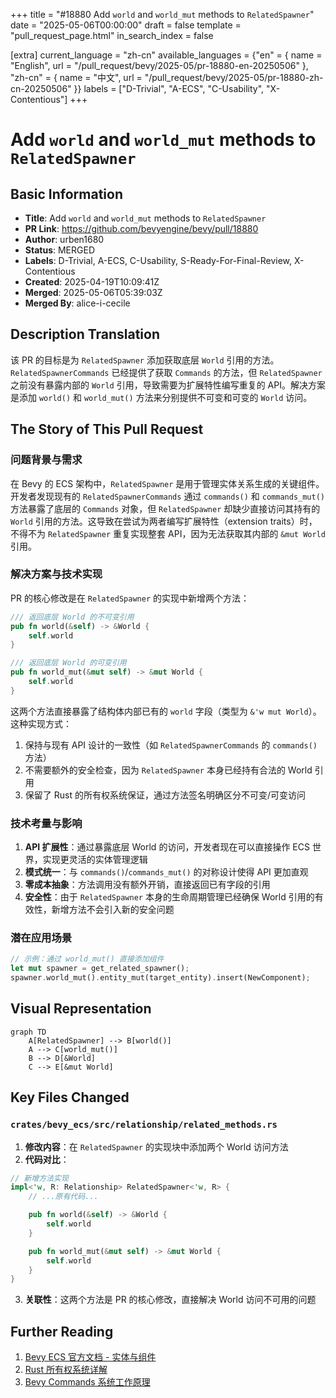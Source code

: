 +++
title = "#18880 Add `world` and `world_mut` methods to `RelatedSpawner`"
date = "2025-05-06T00:00:00"
draft = false
template = "pull_request_page.html"
in_search_index = false

[extra]
current_language = "zh-cn"
available_languages = {"en" = { name = "English", url = "/pull_request/bevy/2025-05/pr-18880-en-20250506" }, "zh-cn" = { name = "中文", url = "/pull_request/bevy/2025-05/pr-18880-zh-cn-20250506" }}
labels = ["D-Trivial", "A-ECS", "C-Usability", "X-Contentious"]
+++

# Add `world` and `world_mut` methods to `RelatedSpawner`

## Basic Information
- **Title**: Add `world` and `world_mut` methods to `RelatedSpawner`
- **PR Link**: https://github.com/bevyengine/bevy/pull/18880
- **Author**: urben1680
- **Status**: MERGED
- **Labels**: D-Trivial, A-ECS, C-Usability, S-Ready-For-Final-Review, X-Contentious
- **Created**: 2025-04-19T10:09:41Z
- **Merged**: 2025-05-06T05:39:03Z
- **Merged By**: alice-i-cecile

## Description Translation
该 PR 的目标是为 `RelatedSpawner` 添加获取底层 `World` 引用的方法。`RelatedSpawnerCommands` 已经提供了获取 `Commands` 的方法，但 `RelatedSpawner` 之前没有暴露内部的 `World` 引用，导致需要为扩展特性编写重复的 API。解决方案是添加 `world()` 和 `world_mut()` 方法来分别提供不可变和可变的 `World` 访问。

## The Story of This Pull Request

### 问题背景与需求
在 Bevy 的 ECS 架构中，`RelatedSpawner` 是用于管理实体关系生成的关键组件。开发者发现现有的 `RelatedSpawnerCommands` 通过 `commands()` 和 `commands_mut()` 方法暴露了底层的 `Commands` 对象，但 `RelatedSpawner` 却缺少直接访问其持有的 `World` 引用的方法。这导致在尝试为两者编写扩展特性（extension traits）时，不得不为 `RelatedSpawner` 重复实现整套 API，因为无法获取其内部的 `&mut World` 引用。

### 解决方案与技术实现
PR 的核心修改是在 `RelatedSpawner` 的实现中新增两个方法：
```rust
/// 返回底层 World 的不可变引用
pub fn world(&self) -> &World {
    self.world
}

/// 返回底层 World 的可变引用
pub fn world_mut(&mut self) -> &mut World {
    self.world
}
```
这两个方法直接暴露了结构体内部已有的 `world` 字段（类型为 `&'w mut World`）。这种实现方式：
1. 保持与现有 API 设计的一致性（如 `RelatedSpawnerCommands` 的 `commands()` 方法）
2. 不需要额外的安全检查，因为 `RelatedSpawner` 本身已经持有合法的 World 引用
3. 保留了 Rust 的所有权系统保证，通过方法签名明确区分不可变/可变访问

### 技术考量与影响
1. **API 扩展性**：通过暴露底层 World 的访问，开发者现在可以直接操作 ECS 世界，实现更灵活的实体管理逻辑
2. **模式统一**：与 `commands()`/`commands_mut()` 的对称设计使得 API 更加直观
3. **零成本抽象**：方法调用没有额外开销，直接返回已有字段的引用
4. **安全性**：由于 `RelatedSpawner` 本身的生命周期管理已经确保 World 引用的有效性，新增方法不会引入新的安全问题

### 潜在应用场景
```rust
// 示例：通过 world_mut() 直接添加组件
let mut spawner = get_related_spawner();
spawner.world_mut().entity_mut(target_entity).insert(NewComponent);
```

## Visual Representation

```mermaid
graph TD
    A[RelatedSpawner] --> B[world()]
    A --> C[world_mut()]
    B --> D[&World]
    C --> E[&mut World]
```

## Key Files Changed

### `crates/bevy_ecs/src/relationship/related_methods.rs`
1. **修改内容**：在 `RelatedSpawner` 的实现块中添加两个 World 访问方法
2. **代码对比**：
```rust
// 新增方法实现
impl<'w, R: Relationship> RelatedSpawner<'w, R> {
    // ...原有代码...

    pub fn world(&self) -> &World {
        self.world
    }

    pub fn world_mut(&mut self) -> &mut World {
        self.world
    }
}
```
3. **关联性**：这两个方法是 PR 的核心修改，直接解决 World 访问不可用的问题

## Further Reading
1. [Bevy ECS 官方文档 - 实体与组件](https://bevyengine.org/learn/book/ecs/)
2. [Rust 所有权系统详解](https://doc.rust-lang.org/book/ch04-00-understanding-ownership.html)
3. [Bevy Commands 系统工作原理](https://bevyengine.org/learn/book/ecs/commands/)